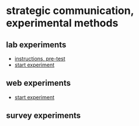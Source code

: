 # strategic communication, experimental methods

## lab experiments

- [instructions, pre-test](https://nils-holmberg.github.io/scom-expm/lab/xml/ins/html/001/inst-1.html)
- [start experiment](https://nils-holmberg.github.io/scom-expm/lab/xml/exp/html/001/inst-1.html)

## web experiments

- [start experiment](https://nils-holmberg.github.io/scom-expm/web/jsp/jspsych-exp-news.html)

## survey experiments







